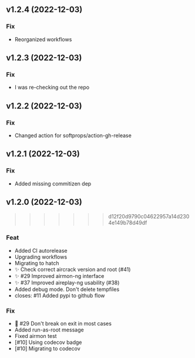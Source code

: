 ## v1.2.4 (2022-12-03)

### Fix

- Reorganized workflows

## v1.2.3 (2022-12-03)

### Fix

- I was re-checking out the repo

## v1.2.2 (2022-12-03)

### Fix

- Changed action for softprops/action-gh-release

## v1.2.1 (2022-12-03)

### Fix

- Added missing commitizen dep

## v1.2.0 (2022-12-03)

>>>>>>> d12f20d9790c04622957a14d2304e149b78d49df
### Feat

- Added CI autorelease
- Upgrading workflows
- Migrating to hatch
- :sparkles: Check correct aircrack version and root (#41)
- :sparkles: #29 Improved airmon-ng interface
- :sparkles: #37 Improved aireplay-ng usability (#38)
- Added debug mode. Don't delete tempfiles
- closes: #11 Added pypi to github flow

### Fix

- :bug: #29 Don't break on exit in most cases
- Added run-as-root message
- Fixed airmon test
- [#10] Using codecov badge
- [#10] Migrating to codecov
